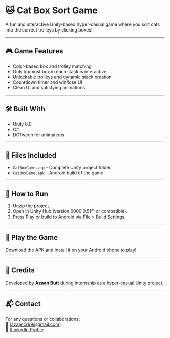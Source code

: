 # 🐱 Cat Box Sort Game

A fun and interactive Unity-based hyper-casual game where you sort cats into the correct trolleys by clicking boxes!

---

## 🎮 Game Features
- Color-based box and trolley matching
- Only topmost box in each stack is interactive
- Unlockable trolleys and dynamic stack creation
- Countdown timer and win/lose UI
- Clean UI and satisfying animations

---

## 🛠 Built With
- Unity 6.0
- C#
- DOTween for animations

---

## 📁 Files Included
- `CatBoxGame.zip` - Complete Unity project folder
- `CatBoxGame.apk` - Android build of the game

---


## 🚀 How to Run
1. Unzip the project.
2. Open in Unity Hub (version 6000.0.51f1 or compatible).
3. Press Play or build to Android via File > Build Settings.

---

## 📱 Play the Game
Download the APK and install it on your Android phone to play!

---

## 🙌 Credits
Developed by **Azaan Butt** during internship as a hyper-casual Unity project.

---

## 📬 Contact
For any questions or collaborations:  
📧 [azaancr99@gmail.com]  
🔗 [[LinkedIn Profile](https://linkedin.com/in/your-profile](https://www.linkedin.com/in/azaan-butt-2aab071a1?utm_source=share&utm_campaign=share_via&utm_content=profile&utm_medium=android_app))
